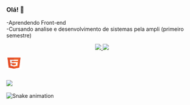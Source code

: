 ### Olá! 👋

-Aprendendo Front-end<br/>
-Cursando analise e desenvolvimento de sistemas pela ampli (primeiro semestre)


<div align="center">

  <a href="https://github.com/JeffesonMiranda">

  <img height="180em" src="https://github-readme-stats.vercel.app/api?username=JeffesonMiranda&show_icons=true&theme=dracula&include_all_commits=true&count_private=true"/>

  <img height="180em" src="https://github-readme-stats.vercel.app/api/top-langs/?username=JeffesonMiranda&layout=compact&langs_count=7&theme=dracula"/>

</div>

<div style="display: inline_block"><br>
  
  <img align="center" alt="Jeff-HTML" height="30" width="40" src="https://raw.githubusercontent.com/devicons/devicon/master/icons/html5/html5-original.svg">

</div>

  ##

<div> 
   <a href="https://www.https://www.linkedin.com/in/jefferson-miranda-359740243/" target="_blank"><img src="https://img.shields.io/badge/-LinkedIn-%230077B5?style=for-the-badge&logo=linkedin&logoColor=white" target="_blank"></a> 

  ![Snake animation](https://github.com/JeffesonMiranda/JeffesonMiranda/blob/output/github-contribution-grid-snake.svg)

 </div>
